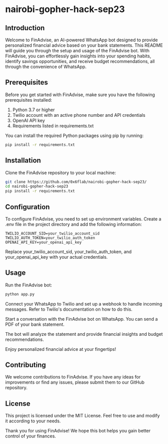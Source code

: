 # nairobi-gopher-hack-sep23

## Introduction

Welcome to FinAdvise, an AI-powered WhatsApp bot designed to provide personalized financial advice based on your bank statements. This README will guide you through the setup and usage of the FinAdvise bot. With FinAdvise, you can effortlessly gain insights into your spending habits, identify savings opportunities, and receive budget recommendations, all through the convenience of WhatsApp.

## Prerequisites

Before you get started with FinAdvise, make sure you have the following prerequisites installed:

1. Python 3.7 or higher
2. Twilio account with an active phone number and API credentials
3. OpenAI API key
4. Requirements listed in requirements.txt

You can install the required Python packages using pip by running:

```bash
pip install -r requirements.txt
```

## Installation

Clone the FinAdvise repository to your local machine:

```bash
git clone https://github.com/0x6flab/nairobi-gopher-hack-sep23/
cd nairobi-gopher-hack-sep23
pip install -r requirements.txt
```

## Configuration

To configure FinAdvise, you need to set up environment variables. Create a .env file in the project directory and add the following information:

```env
TWILIO_ACCOUNT_SID=your_twilio_account_sid
TWILIO_AUTH_TOKEN=your_twilio_auth_token
OPENAI_API_KEY=your_openai_api_key
```

Replace your_twilio_account_sid, your_twilio_auth_token, and your_openai_api_key with your actual credentials.

## Usage

Run the FinAdvise bot:

```bash
python app.py
```

Connect your WhatsApp to Twilio and set up a webhook to handle incoming messages. Refer to Twilio's documentation on how to do this.

Start a conversation with the FinAdvise bot on WhatsApp. You can send a PDF of your bank statement.

The bot will analyze the statement and provide financial insights and budget recommendations.

Enjoy personalized financial advice at your fingertips!

## Contributing

We welcome contributions to FinAdvise. If you have any ideas for improvements or find any issues, please submit them to our GitHub repository.

## License

This project is licensed under the MIT License. Feel free to use and modify it according to your needs.

Thank you for using FinAdvise! We hope this bot helps you gain better control of your finances.
